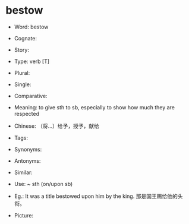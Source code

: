 # bestow

- Word: bestow
- Cognate: 
- Story: 

- Type: verb [T]
- Plural: 
- Single: 
- Comparative: 
- Meaning: to give sth to sb, especially to show how much they are respected
- Chinese: （将…）给予，授予，献给
- Tags: 
- Synonyms: 
- Antonyms: 
- Similar: 
- Use: ~ sth (on/upon sb)
- Eg.: It was a title bestowed upon him by the king. 那是国王赐给他的头衔。
- Picture: 

